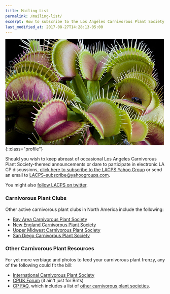 ```yaml
---
title: Mailing List
permalink: /mailing-list/
excerpt: How to subscribe to the Los Angeles Carnivorous Plant Society mailing list.
last_modified_at: 2017-08-27T14:28:13-05:00
---
```


![Photograph of Ivan Snyder's venus flytrap - a carnivorous plant - an an LACPS meeting in Los Angeles, California](/sites/default/files/photos/5_17364713682c96f32f38.jpg){::class="profile"}

Should you wish to keep abreast of occasional Los Angeles Carnivorous Plant Society-themed announcements or dare to participate in electronic LA CP discussions, [click here to subscribe to the LACPS Yahoo Group](http://tech.groups.yahoo.com/group/LACPS/?v=1&t=search&ch=web&pub=groups&sec=group&slk=1) or send an email to [LACPS-subscribe@yahoogroups.com](mailto:LACPS-subscribe@yahoogroups.com).

You might also [follow LACPS on twitter](https://twitter.com/lacarnivores).

### Carnivorous Plant Clubs

Other active carnivorous plant clubs in North America include the following:
* [Bay Area Carnivorous Plant Society](http://www.bacps.org)
* [New England Carnivorous Plant Society](http://www.necps.org)
* [Upper Midwest Carnivorous Plant Society](http://umcps.net)
* [San Diego Carnivorous Plant Society](http://www.sandiegocarnivorousplantsociety.com/)

### Other Carnivorous Plant Resources

For yet more verbiage and photos to feed your carnivorous plant frenzy, any of the following could fit the bill:
* [International Carnivorous Plant Society](http://carnivorousplants.org/)
* [CPUK Forum](http://www.cpukforum.com/) (it ain't just for Brits)
* [CP FAQ](http://www.sarracenia.com/faq.html), which includes a list of [other carnivorous plant societies](http://sarracenia.com/faq/faq6100.html).
